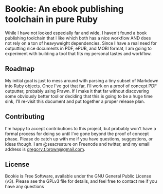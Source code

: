 # Bookie: An ebook publishing toolchain in pure Ruby

While I have not looked especially far and wide, I haven't found a book
publishing toolchain that I like which both has a nice workflow AND does not
rely on a ton of heavyweight dependencies. Since I have a real need for
outputting nice documents in PDF, ePUB, and MOBI format, I am going to
experiment with building a tool that fits my personal tastes and workflow.

## Roadmap

My initial goal is just to mess around with parsing a tiny subset of Markdown
into Ruby objects. Once I've got that far, I'll work on a proof of concept PDF
outputter, probably using Prawn. If I make it that far without discovering some
obviously better tool or deciding that this is going to be a huge time sink,
I'll re-visit this document and put together a proper release plan.

## Contributing

I'm happy to accept contributions to this project, but probably won't
have a formal process for doing so until I've gone beyond the proof of concept
phase. Please do catch up with me if you have questions, suggestions, or ideas
though. I am @seacreature on Freenode and twitter, and my email address is 
gregory.t.brown@gmail.com.

## License

Bookie is Free Software, available under the GNU General Public License (v3).
Please see the GPLv3 file for details, and feel free to contact me if you have
any questions
